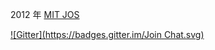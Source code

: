 2012 年 [MIT JOS](http://pdos.csail.mit.edu/6.828/2012/overview.html) 

[![Gitter](https://badges.gitter.im/Join Chat.svg)](https://gitter.im/ZhangHang/JOS_2012?utm_source=badge&utm_medium=badge&utm_campaign=pr-badge&utm_content=badge)